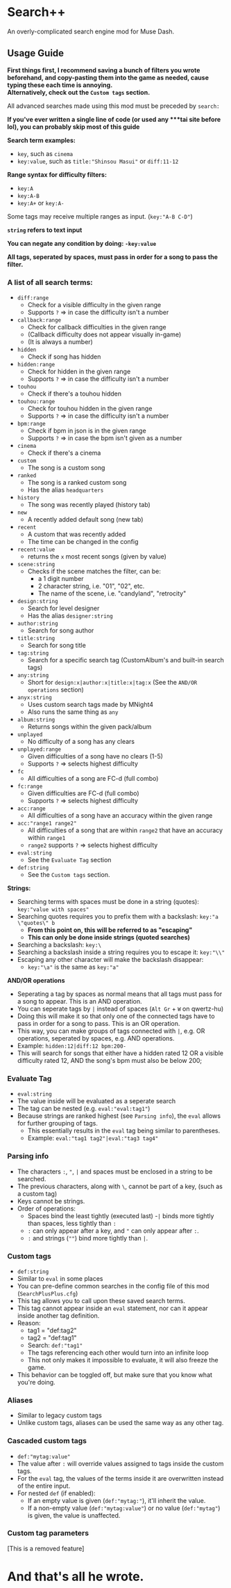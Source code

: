 ﻿# Search++

An overly-complicated search engine mod for Muse Dash.

## Usage Guide

**First things first, I recommend saving a bunch of filters you wrote beforehand, and copy-pasting them into the game as needed, cause typing these each time is annoying.\
Alternatively, check out the `Custom tags` section.**

All advanced searches made using this mod must be preceded by `search:`

**If you've ever written a single line of code (or used any \*\*\*tai site before lol), you can probably skip most of this guide**

**Search term examples:**
- `key`, such as `cinema`
- `key:value`, such as `title:"Shinsou Masui"` or `diff:11-12`

**Range syntax for difficulty filters:**
- `key:A`
- `key:A-B`
- `key:A+` or `key:A-`

Some tags may receive multiple ranges as input. (`key:"A-B C-D"`)

**`string` refers to text input**

**You can negate any condition by doing: `-key:value`**

**All tags, seperated by spaces, must pass in order for a song to pass the filter.**

### **A list of all search terms:**
- `diff:range`
	- Check for a visible difficulty in the given range
	- Supports `?` => in case the difficulty isn't a number
- `callback:range`
	- Check for callback difficulties in the given range
	- (Callback difficulty does not appear visually in-game)
	- (It is always a number)
- `hidden`
	- Check if song has hidden
- `hidden:range`
	- Check for hidden in the given range
	- Supports `?` => in case the difficulty isn't a number
- `touhou`
	- Check if there's a touhou hidden
- `touhou:range`
	- Check for touhou hidden in the given range
	- Supports `?` => in case the difficulty isn't a number
- `bpm:range`
	- Check if bpm in json is in the given range
	- Supports `?` => in case the bpm isn't given as a number
- `cinema`
	- Check if there's a cinema
- `custom`
	- The song is a custom song
- `ranked`
	- The song is a ranked custom song
	- Has the alias `headquarters`
- `history`
	- The song was recently played (history tab)
- `new`
	- A recently added default song (new tab)
- `recent`
	- A custom that was recently added
	- The time can be changed in the config
- `recent:value`
	- returns the `x` most recent songs (given by value)
- `scene:string`
	- Checks if the scene matches the filter, can be:
		- a 1 digit number
		- 2 character string, i.e. "01", "02", etc.
		- The name of the scene, i.e. "candyland", "retrocity"
- `design:string`
	- Search for level designer
	- Has the alias `designer:string`
- `author:string`
	- Search for song author
- `title:string`
	- Search for song title
- `tag:string`
	- Search for a specific search tag (CustomAlbum's and built-in search tags)
- `any:string`
	- Short for `design:x|author:x|title:x|tag:x` (See the `AND/OR operations` section)
- `anyx:string`
	- Uses custom search tags made by MNight4
	- Also runs the same thing as `any`
- `album:string`
	- Returns songs within the given pack/album
- `unplayed`
	- No difficulty of a song has any clears
- `unplayed:range`
	- Given difficulties of a song have no clears (1-5)
	- Supports `?` => selects highest difficulty
- `fc`
	- All difficulties of a song are FC-d (full combo)
- `fc:range`
	- Given difficulties are FC-d (full combo)
	- Supports `?` => selects highest difficulty
- `acc:range`
	- All difficulties of a song have an accuracy within the given range
- `acc:"range1 range2"`
	- All difficulties of a song that are within `range2` that have an accuracy within `range1`
	- `range2` supports `?` => selects highest difficulty
- `eval:string`
    - See the `Evaluate Tag` section
- `def:string`
	- See the `Custom tags` section.

**Strings:**
- Searching terms with spaces must be done in a string (quotes): `key:"value with spaces"`
- Searching quotes requires you to prefix them with a backslash: `key:"a \"quotes\" b`
	- **From this point on, this will be referred to as "escaping"**
	- **This can only be done inside strings (quoted searches)**
- Searching a backslash: `key:\`
- Searching a backslash inside a string requires you to escape it: `key:"\\"`
- Escaping any other character will make the backslash disappear:
	- `key:"\a"` is the same as `key:"a"`

**AND/OR operations**
- Seperating a tag by spaces as normal means that all tags must pass for a song to appear. This is an AND operation.
- You can seperate tags by `|` instead of spaces (`Alt Gr` + `W` on qwertz-hu)
- Doing this will make it so that only one of the connected tags have to pass in order for a song to pass. This is an OR operation.
- This way, you can make groups of tags connected with `|`, e.g. OR operations, seperated by spaces, e.g. AND operations.
- Example: `hidden:12|diff:12 bpm:200-`
- This will search for songs that either have a hidden rated 12 OR a visible difficulty rated 12, AND the song's bpm must also be below 200;

### **Evaluate Tag**
- `eval:string`
- The value inside will be evaluated as a seperate search
- The tag can be nested (e.g. `eval:"eval:tag1"`)
- Because strings are ranked highest (see `Parsing info`), the `eval` allows for further grouping of tags.
    - This essentially results in the `eval` tag being similar to parentheses.
    - Example: `eval:"tag1 tag2"|eval:"tag3 tag4"`

### **Parsing info**
- The characters `:`, `"`, `|` and spaces must be enclosed in a string to be searched.
- The previous characters, along with `\`, cannot be part of a key, (such as a custom tag)
- Keys cannot be strings.
- Order of operations:
    - Spaces bind the least tightly (executed last)
    -`|` binds more tightly than spaces, less tightly than `:`
    - `:` can only appear after a key, and `"` can only appear after `:`.
    - `:` and strings (`""`) bind more tightly than `|`.

### **Custom tags**
- `def:string`
- Similar to `eval` in some places
- You can pre-define common searches in the config file of this mod (`SearchPlusPlus.cfg`)
- This tag allows you to call upon these saved search terms.
- This tag cannot appear inside an `eval` statement, nor can it appear inside another tag definition.
- Reason:
    - tag1 = "def:tag2"
    - tag2 = "def:tag1"
    - Search: `def:"tag1"`
    - The tags referencing each other would turn into an infinite loop
    - This not only makes it impossible to evaluate, it will also freeze the game.
- This behavior can be toggled off, but make sure that you know what you're doing.

### **Aliases**
- Similar to legacy custom tags
- Unlike custom tags, aliases can be used the same way as any other tag.

### **Cascaded custom tags**
- `def:"mytag:value"`
- The value after `:` will override values assigned to tags inside the custom tags.
- For the `eval` tag, the values of the terms inside it are overwritten instead of the entire input.
- For nested `def` (if enabled):
	- If an empty value is given (`def:"mytag:"`), it'll inherit the value.
	- If a non-empty value (`def:"mytag:value"`) or no value (`def:"mytag"`) is given, the value is unaffected.

### **Custom tag parameters**
[This is a removed feature]

# And that's all he wrote.
